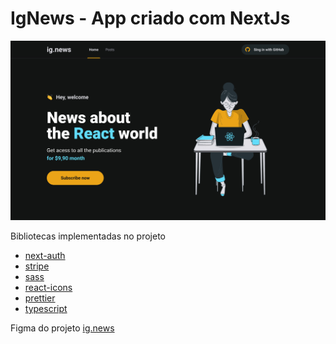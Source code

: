 # IgNews - App criado com NextJs
![alt text](https://github.com/webstylus/ignews/blob/main/src/img/cover.jpg?raw=true)


Bibliotecas implementadas no projeto

* [next-auth](https://next-auth.js.org/)
* [stripe](https://stripe.com/)
* [sass]()
* [react-icons]()
* [prettier]()
* [typescript]()


Figma do projeto [ig.news](https://www.figma.com/file/mW8AfUKeRwXwLAAxLOOC22/ig.news?node-id=1%3A2)
 
